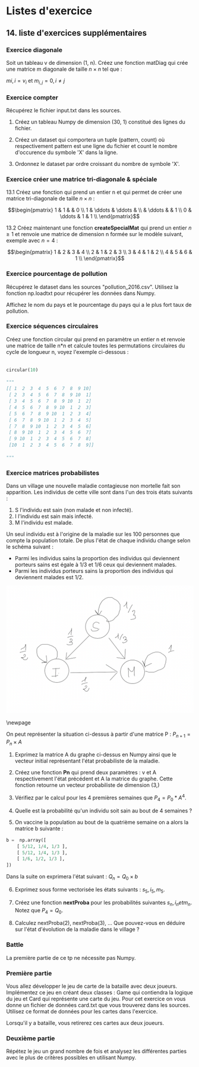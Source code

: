# Listes d'exercice

## 14. liste d'exercices supplémentaires

### Exercice diagonale

Soit un tableau v de dimension (1, n). Créez une fonction matDiag qui crée une matrice m diagonale de taille $n \times n$ tel que :

$m{i,i} = v_i$ et $m_{i, j} = 0, i \neq j$

### Exercice compter

Récupérez le fichier input.txt dans les sources.

1. Créez un tableau Numpy de dimension (30, 1) constitué des lignes du fichier.

2. Créez un dataset qui comportera un tuple (pattern, count) où respectivement pattern est une ligne du fichier et count le nombre d'occurence du symbole 'X' dans la ligne.

3. Ordonnez le dataset par ordre croissant du nombre de symbole 'X'.

### Exercice créer une matrice tri-diagonale & spéciale

13.1 Créez une fonction qui prend un entier n et qui permet de créer une matrice tri-diagonale de taille $n \times n$ :

$$\begin{pmatrix}
       1 &  1     &          &    0    \\
       1 & \ddots &  \ddots  &         \\
         & \ddots  &         &      1   \\
       0  & \ddots  &     1    &    1   \\
\end{pmatrix}$$

13.2 Créez maintenant une fonction **createSpecialMat** qui prend un entier $n \geq 1$ et renvoie une matrice de dimension n formée sur le modèle suivant, exemple avec $n=4$ :

$$\begin{pmatrix}
 1 & 2 & 3 & 4 \\
 2 &  1 &  2 &  3 \\
 3 &  4 &  1 &  2 \\
 4 &  5 &  6 &  1 \\
\end{pmatrix}$$

### Exercice pourcentage de pollution

Récupérez le dataset dans les sources "pollution_2016.csv". Utilisez la fonction np.loadtxt pour récupérer les données dans Numpy.

Affichez le nom du pays et le pourcentage du pays qui a le plus fort taux de pollution.

### Exercice séquences circulaires

Créez une fonction circular qui prend en paramètre un entier n et renvoie une matrice de taille n*n et calcule toutes les permutations circulaires du cycle de longueur n, voyez l'exemple ci-dessous :

```python

circular(10)

"""
[[ 1  2  3  4  5  6  7  8  9 10]
 [ 2  3  4  5  6  7  8  9 10  1]
 [ 3  4  5  6  7  8  9 10  1  2]
 [ 4  5  6  7  8  9 10  1  2  3]
 [ 5  6  7  8  9 10  1  2  3  4]
 [ 6  7  8  9 10  1  2  3  4  5]
 [ 7  8  9 10  1  2  3  4  5  6]
 [ 8  9 10  1  2  3  4  5  6  7]
 [ 9 10  1  2  3  4  5  6  7  8]
 [10  1  2  3  4  5  6  7  8  9]]

"""

```

### Exercice matrices probabilistes

Dans un village une nouvelle maladie contagieuse non mortelle fait son apparition. Les individus de cette ville sont dans l'un des trois états suivants :

1. S l'individu est sain (non malade et non infecté).
2. I l'individu est sain mais infecté.
3. M l'individu est malade.

Un seul individu est à l'origine de la maladie sur les 100 personnes que compte la population totale. De plus l'état de chaque individu change selon le schéma suivant :

- Parmi les individus sains la proportion des individus qui deviennent porteurs sains est égale à 1/3 et 1/6 ceux qui deviennent malades.
- Parmi les individus porteurs sains la proportion des individus qui deviennent malades est 1/2.

![graphe proba](images/graphe_proba.png)

\newpage

On peut représenter la situation ci-dessus à partir d'une matrice P :
$P_{n+1}=P_n \times A$

1. Exprimez la matrice A du graphe ci-dessus en Numpy ainsi que le vecteur initial représentant l'état probabiliste de la maladie.

2. Créez une fonction **Pn** qui prend deux paramètres : v et A respectivement l'état précédent et A la matrice du graphe. Cette fonction retourne un vecteur probabiliste de dimension (3,)

3. Vérifiez par le calcul pour les 4 premières semaines que $P_4 = P_0*A^4$.

4. Quelle est la probabilité qu'un individu soit sain au bout de 4 semaines ?

5. On vaccine la population au bout de la quatrième semaine on a alors la matrice b suivante :

```python
b =  np.array([
    [ 5/12, 1/4, 1/3 ],
    [ 5/12, 1/4, 1/3 ],
    [ 1/6, 1/2, 1/3 ],
])
```

Dans la suite on exprimera l'état suivant : $Q_n = Q_0 \times b$

6. Exprimez sous forme vectorisée les états suivants : $s_5, i_5, m_5$.

7. Créez une fonction **nextProba** pour les probabilités suivantes $s_n, i_n et m_n$.
Notez que $P_4=Q_0$.

8. Calculez nextProba(2), nextProba(3), ... Que pouvez-vous en déduire sur l'état d'évolution de la maladie dans le village ?

### Battle

La première partie de ce tp ne nécessite pas Numpy.

### Première partie

Vous allez développer le jeu de carte de la bataille avec deux joueurs. Implémentez ce jeu en créant deux classes : Game qui contiendra la logique du jeu et Card qui représente une carte du jeu. Pour cet exercice on vous donne un fichier de données card.txt que vous trouverez dans les sources. Utilisez ce format de données pour les cartes dans l'exercice.

Lorsqu'il y a bataille, vous retirerez ces cartes aux deux joueurs.

### Deuxième partie

Répétez le jeu un grand nombre de fois et analysez les différentes parties avec le plus de critères possibles en utilisant Numpy.
